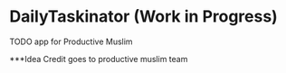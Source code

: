 #  DailyTaskinator (Work in Progress)
TODO app for Productive Muslim

***Idea Credit goes to productive muslim team 
